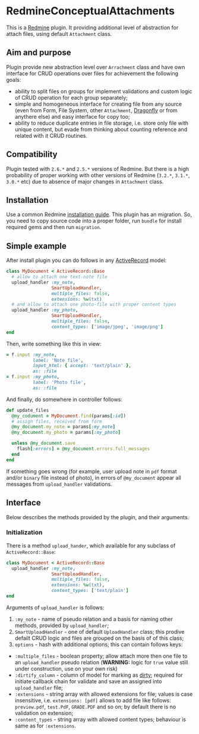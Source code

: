 # RedmineConceptualAttachments

This is a [Redmine](https://www.redmine.org/) plugin. It providing additional level of abstraction for attach files, using default `Attachment` class.

## Aim and purpose

Plugin provide new abstraction level over `Arrachment` class and have own interface for CRUD operations over files for achievement the following goals:
* ability to split files on groups for implement validations and custom logic of CRUD operation for each group separately;
* simple and homogeneous interface for creating file from any source (even from Form, File System, other `Attachment`, [Dragonfly](https://github.com/markevans/dragonfly) or from anythere else) and easy interface for copy too;
* ability to reduce duplicate entries in file storage, i.e. store only file with unique content, but evade from thinking about counting reference and related with it CRUD routines.

## Compatibility

Plugin tested with `2.6.*` and `2.5.*` versions of Redmine. But there is a high probability of proper working with other versions of Redmine (`3.2.*`, `3.1.*`, `3.0.*` etc) due to absence of major changes in `Attachment` class.

## Installation

Use a common Redmine [installation guide](http://www.redmine.org/projects/redmine/wiki/Plugins). This plugin has an migration. So, you need to copy source code into a proper folder, run `bundle` for install required gems and then run `migration`.

## Simple example

After install plugin you can do follows in any [ActiveRecord](https://github.com/rails/rails/tree/master/activerecord) model:

```ruby
class MyDocument < ActiveRecord::Base
  # allow to attach one text-note file
  upload_handler :my_note,
                 SmartUploadHandler,
                 multiple_files: false,
                 extensions: %w(txt)
  # and allow to attach one photo-file with proper content types
  upload_handler :my_photo,
                 SmartUploadHandler,
                 multiple_files: false,
                 content_types: ['image/jpeg', 'image/png']
end
```

Then, write something like this in view:

```ruby
= f.input :my_note,
          label: 'Note file',
          input_html: { accept: 'text/plain' },
          as: :file
= f.input :my_photo,
          label: 'Photo file',
          as: :file
```

And finally, do somewhere in controller follows:

```ruby
def update_files
  @my_codument = MyDocument.find(params[:id])
  # assign files, received from form
  @my_document.my_note = params[:my_note]
  @my_document.my_photo = params[:my_photo]

  unless @my_document.save
    flash[:errors] = @my_document.errors.full_messages
  end
end
```

If something goes wrong (for example, user upload note in `pdf` format and/or `binary` file instead of photo), in errors of `@my_document` appear all messages from `upload_handler` validations.

## Interface

Below describes the methods provided by the plugin, and their arguments.

### Initialization

There is a method `upload_hander`, which available for any subclass of `ActiveRecord::Base`:

```ruby
class MyDocument < ActiveRecord::Base
  upload_handler :my_note,
                 SmartUploadHandler,
                 multiple_files: false,
                 extensions: %w(txt),
                 content_types: ['text/plain']
end
```

Arguments of `upload_handler` is follows:

1. `:my_note` - name of pseudo relation and a basis for naming other methods, provided by `upload_handler`;
2. `SmartUploadHandler` - one of default `UploadHandler` class; this prodive defailt CRUD logic and files are grouped on the basis of of this class;
3. `options` - hash with additional options; this can contain follows keys:
  * `:multiple_files` - boolean property; allow attach more then one file to an `upload_handler` pseudo relation (**WARNING:** logic for `true` value still under construction, use on your own risk)
  * `:dirtify_column` - column of model for marking as [dirty](http://api.rubyonrails.org/classes/ActiveModel/Dirty.html); required for initiate callback chain for validate and save an assigned into `upload_handler` file;
  * `:extensions` - string array with allowed extensions for file; values is case insensitive, i.e. `extensions: [pdf]` allows to add file like follows: `preview.pdf`, `test.PdF`, `GRADE.PDF` and so on; by default there is no validation on extension;
  * `:content_types` - string array with allowed content types; behaviour is same as for `:extensions`.
